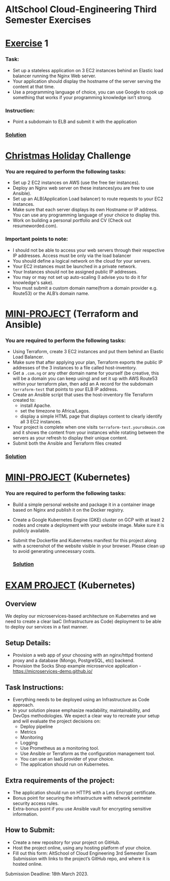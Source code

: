 # AltSchool Cloud-Engineering Third Semester Exercises

# [Exercise]() 1
### Task: 

- Set up a stateless application on 3 EC2 instances behind an Elastic load balancer running the Nginx Web server. 
- Your application should display the hostname of the server serving the content at that time. 
- Use a programming language of choice, you can use Google to cook up something that works if your programming knowledge isn’t strong.

### Instruction:
- Point a subdomain to ELB and submit it with the application

### [Solution]()


# [Christmas Holiday]() Challenge

### You are required to perform the following tasks:
- Set up 2 EC2 instances on AWS (use the free tier instances).
- Deploy an Nginx web server on these instances(you are free to use Ansible).
- Set up an ALB(Application Load balancer) to route requests to your EC2 instances.
- Make sure that each server displays its own Hostname or IP address. You can use any programming language of your choice to display this.
- Work on building a personal portfolio and CV (Check out resumeworded.com).


### Important points to note:
- I should not be able to access your web servers through their respective IP addresses. Access must be only via the load balancer
- You should define a logical network on the cloud for your servers.
- Your EC2 instances must be launched in a private network.
- Your Instances should not be assigned public IP addresses.
- You may or may not set up auto-scaling (I advise you to do it for knowledge's sake).
- You must submit a custom domain name(from a domain provider e.g. Route53) or the ALB’s domain name.




# [MINI-PROJECT]() (Terraform and Ansible)

### You are required to perform the following tasks:
- Using Terraform, create 3 EC2 instances and put them behind an Elastic Load Balancer.
- Make sure that after applying your plan, Terraform exports the public IP addresses of the 3 instances to a file called host-inventory.
- Get a `.com.ng` or any other domain name for yourself (be creative, this will be a domain you can keep using) and set it up with AWS Route53 within your terraform plan, then add an A record for the subdomain `terraform-test` that points to your ELB IP address.
- Create an Ansible script that uses the host-inventory file Terraform created to: 
  - install Apache.
  - set the timezone to Africa/Lagos.
  - display a simple HTML page that displays content to clearly identify all 3 EC2 instances.
- Your project is complete when one visits `terraform-test.yoursdmain.com` and it shows the content from your instances while rotating between the servers as your refresh to display their unique content.
- Submit both the Ansible and Terraform files created

### [Solution]()


# [MINI-PROJECT]() (Kubernetes)

### You are required to perform the following tasks:
- Build a simple personal website and package it in a container image based on Nginx and publish it on the Docker registry.
- Create a Google Kubernetes Engine (GKE) cluster on GCP with at least 2 nodes and create a deployment with your website image. Make sure it is publicly available.
- Submit the Dockerfile and Kubernetes manifest for this project along with a screenshot of the website visible in your browser. Please clean up to avoid generating unnecessary costs.

  ### [Solution]()

# [EXAM PROJECT]() (Kubernetes)

## Overview
We deploy our microservices-based architecture on Kubernetes and we need to create a clear IaaC (Infrastructure as Code) deployment to be able to deploy our services in a fast manner.

## Setup Details:
- Provision a web app of your choosing with an nginx/httpd frontend proxy and a database (Mongo, PostgreSQL, etc) backend.
- Provision the Socks Shop example microservice application - https://microservices-demo.github.io/

## Task Instructions:
- Everything needs to be deployed using an Infrastructure as Code approach.
- In your solution please emphasize readability, maintainability, and DevOps methodologies. We expect a clear way to recreate your setup and will evaluate the project decisions on:
  - Deploy pipeline
  - Metrics
  - Monitoring
  - Logging
  - Use Prometheus as a monitoring tool.
  - Use Ansible or Terraform as the configuration management tool.
  - You can use an IaaS provider of your choice.
  - The application should run on Kubernetes.
 
## Extra requirements of the project:
- The application should run on HTTPS with a Lets Encrypt certificate.
- Bonus point for securing the infrastructure with network perimeter security access rules.
- Extra-bonus point if you use Ansible vault for encrypting sensitive information.

## How to Submit:
- Create a new repository for your project on GitHub.
- Host the project online, using any hosting platform of your choice.
- Fill out this form: AltSchool of Cloud Engineering 3rd Semester Exam Submission with links to the project’s GitHub repo, and where it is hosted online.

Submission Deadline: 18th March 2023.





